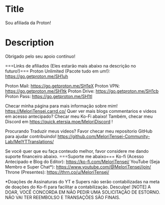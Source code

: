 # Title
Sou afiliada da Proton!

# Description
Obrigado pelo seu apoio contínuo!

===Links de afiliados (Eles estarão mais abaixo na descrição no futuro!)===
Proton Unlimited (Pacote tudo em um!): https://go.getproton.me/SH1uh

Proton Mail: https://go.getproton.me/SH1eX
Proton VPN: https://go.getproton.me/SH1tk
Proton Drive: https://go.getproton.me/SH1cb
Proton Pass: https://go.getproton.me/SH1tl

Checar minha página para mais informação sobre mim! https://MeloriTensei.carrd.co/
Quer ver mais blogs commentarios e videos em acesso antecipado? Checar meu Ko-Fi abaixo!
Também, checar meu Discord em https://quick.etersia.moe/MeloriDiscord !

Procurando Traduzir meus videos? Favor checar meu repositorio GitHub para ajudar contribuindo!
https://github.com/MeloriTensei-Community-Lab/MelYTTranslations/

Se você quer que eu faça conteudo melhor, favor considere me dando suporte financeiro abaixo.
===Suporte me abaixo===
Ko-fi (Acesso Antecipado e Blog do Editor): https://ko-fi.com/MeloriTensei/
YouTube (Seja Membro e Super Chat*): https://www.youtube.com/@MeloriTensei/join/
Throne (Presentes): https://thrn.co/u/MeloriTensei/

*Doações de Assinaturas do YT e Supers não serão contabilizadas na meta de doações do Ko-fi para facilitar a contabilização. Desculpe!
[NOTE]
A DOAR, VOCÊ CONCORDA EM NÃO PEDIR UMA SOLICITAÇÃO DE ESTORNO. NÃO VAI TER REEMBOLSO E TRANSAÇÕES SÃO FINAIS.